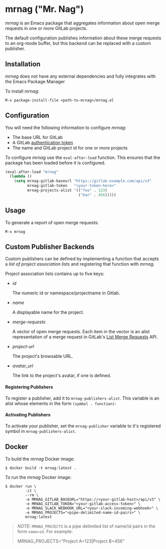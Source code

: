 # mrnag ("Mr. Nag")

*mrnag* is an Emacs package that aggregates information about open merge
requests in one or more GitLab projects.

The default configuration publishes information about these merge requests to an
org-mode buffer, but this backend can be replaced with a custom publisher.


## Installation

*mrnag* does not have any external dependencies and fully integrates with the
Emacs Package Manager

To install *mrnag*:

    M-x package-install-file <path-to-mrnag>/mrnag.el


## Configuration

You will need the following information to configure *mrnag*:

* The base URL for GitLab
* A GitLab [authentication token](https://docs.gitlab.com/ce/api/#authentication)
* The name and GitLab project id for one or more projects

To configure *mrnag* use the `eval-after-load` function. This ensures that the
package has been loaded before it is configured.

```lisp
(eval-after-load "mrnag"
  (lambda ()
    (setq mrnag-gitlab-baseurl "https://gitlab.example.com/api/v3"
          mrnag-gitlab-token   "<your-token-here>"
          mrnag-projects-alist '(("foo" . 123)
                                 ("bar" . 456)))))
```


## Usage

To generate a report of open merge requests:

    M-x mrnag


## Custom Publisher Backends

Custom publishers can be defined by implementing a function that accepts a *list
of project association lists* and registering that function with *mrnag*.

Project association lists contains up to five keys:

* *id*

    The numeric id or namespace/projectname in Gitlab.

* *name*

    A displayable name for the project.

* *merge-requests*

    A vector of open merge requests. Each item in the vector is an alist
    representation of a merge request in GitLab's [List Merge Requests][1] API.

* *project-url*

    The project's browsable URL.

* *avatar_url*

    The link to the project's avatar, if one is defined.


#### Registering Publishers

To register a publisher, add it to `mrnag-publishers-alist`. This variable is an
alist whose elements in the form `(symbol . function)`:


#### Activating Publishers

To activate your publisher, set the `mrnag-publisher` variable to it's
registered symbol in `mrnag-publishers-alist`.


[1]: https://docs.gitlab.com/ce/api/merge_requests.html#list-merge-requests


## Docker

To build the *mrnag* Docker image:

    $ docker build -t mrnag:latest .

To run the *mrnag* Docker image:

    $ docker run \
             -it \
             --rm \
             -e MRNAG_GITLAB_BASEURL="https://<your-gitlab-host>/api/v3" \
             -e MRNAG_GITLAB_TOKEN="<your-gitlab-access-token>" \
             -e MRNAG_SLACK_WEBHOOK_URL="<your-slack-incoming-webhook>" \
             -e MRNAG_PROJECTS="<pipe-delimited-name-id-pairs>" \
             mrnag:latest

> *NOTE*: `MRNAG_PROJECTS` is a pipe delimited list of name/id pairs in the form
> `name=id`. For example:
>
>    MRNAG_PROJECTS="Project A=123|Project B=456"
